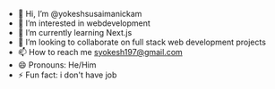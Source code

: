 - 👋 Hi, I’m @yokeshsusaimanickam
- 👀 I’m interested in webdevelopment
- 🌱 I’m currently learning Next.js
- 💞️ I’m looking to collaborate on full stack web development projects
- 📫 How to reach me syokesh197@gmail.com
- 😄 Pronouns: He/Him
- ⚡ Fun fact: i don't have job

<!---
yokeshsusaimanickam/yokeshsusaimanickam is a ✨ special ✨ repository because its `README.md` (this file) appears on your GitHub profile.
You can click the Preview link to take a look at your changes.
--->
